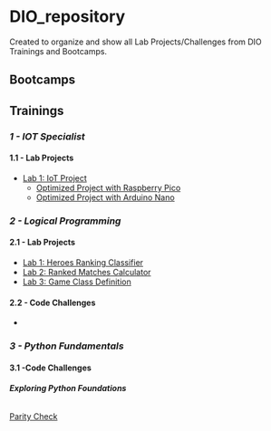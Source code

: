 # DIO_repository

Created to organize and show all Lab Projects/Challenges from DIO Trainings and Bootcamps.
## Bootcamps
## Trainings
### ***1 - IOT Specialist***
#### 1.1 - Lab Projects

- [Lab 1: IoT Project](https://github.com/ronaldo-camilo/DIO_repository/tree/main/Training/IOT%20Specialist/LabProjects)
	- [Optimized Project with Raspberry Pico]()
	- [Optimized Project with Arduino Nano]()

### ***2 - Logical Programming***
#### 2.1 - Lab Projects
- [Lab 1: Heroes Ranking Classifier](https://github.com/ronaldo-camilo/DIO_repository/tree/b9336658053dd244e3331855144c80ec68903035/Training/Logical%20Programming/LabProjects/LabProject01)
- [Lab 2: Ranked Matches Calculator](https://github.com/ronaldo-camilo/DIO_repository/tree/b9336658053dd244e3331855144c80ec68903035/Training/Logical%20Programming/LabProjects/LabProject02)
- [Lab 3: Game Class Definition](https://github.com/ronaldo-camilo/DIO_repository/tree/b9336658053dd244e3331855144c80ec68903035/Training/Logical%20Programming/LabProjects/LabProject03)

#### 2.2 - Code Challenges
- []()

### ***3 - Python Fundamentals***
#### 3.1 -Code Challenges
###### **Exploring Python Foundations**
[Parity Check]()


